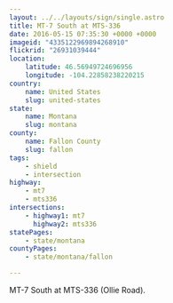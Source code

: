 ```yaml
---
layout: ../../layouts/sign/single.astro
title: MT-7 South at MTS-336
date: 2016-05-15 07:35:30 +0000 +0000
imageid: "4335122969894268910"
flickrid: "26931039444"
location:
    latitude: 46.56949724696956
    longitude: -104.22858238220215
country:
    name: United States
    slug: united-states
state:
    name: Montana
    slug: montana
county:
    name: Fallon County
    slug: fallon
tags:
    - shield
    - intersection
highway:
    - mt7
    - mts336
intersections:
    - highway1: mt7
      highway2: mts336
statePages:
    - state/montana
countyPages:
    - state/montana/fallon

---
```

MT-7 South at MTS-336 (Ollie Road).
